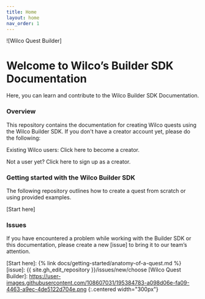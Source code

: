 ```yaml
---
title: Home
layout: home
nav_order: 1
---
```


![Wilco Quest Builder]

# Welcome to Wilco’s Builder SDK Documentation

Here, you can learn and contribute to the Wilco Builder SDK Documentation.

### **Overview**
This repository contains the documentation for creating Wilco quests using the Wilco Builder SDK. If you don't have a creator account yet, please do the following:

Existing Wilco users: Click here to become a creator.

Not a user yet? Click here to sign up as a creator.

### **Getting started with the Wilco Builder SDK**
The following repository outlines how to create a quest from scratch or using provided examples.

[Start here]

### **Issues**
If you have encountered a problem while working with the Builder SDK or this documentation, please create a new [issue] to bring it to our team’s attention. 

[Start here]: {% link docs/getting-started/anatomy-of-a-quest.md %}
[issue]: {{ site.gh_edit_repository }}/issues/new/choose
[Wilco Quest Builder]: https://user-images.githubusercontent.com/108607031/195384783-a098d06e-fa09-4463-a9ec-4de5122d704e.png
{:.centered width="300px"}

